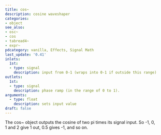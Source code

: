 ```yaml
---
title: cos~
description: cosine waveshaper
categories:
- object
see_also:
- osc~
- cos
- tabread4~
- expr~
pdcategory: vanilla, Effects, Signal Math
last_update: '0.41'
inlets:
  1st:
  - type: signal
    description: input from 0-1 (wraps into 0-1 if outside this range).
outlets:
  1st:
  - type: signal
    description: phase ramp (in the range of 0 to 1).
arguments:
  - type: float
    description: sets input value
draft: false
---
```

The cos~ object outputs the cosine of two pi times its signal input. So -1, 0, 1 and 2 give 1 out, 0.5 gives -1, and so on.
